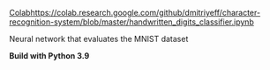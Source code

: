 [Colab](https://colab.research.google.com/github/dmitriyeff/character-recognition-system/blob/master/handwritten_digits_classifier.ipynb)https://colab.research.google.com/github/dmitriyeff/character-recognition-system/blob/master/handwritten_digits_classifier.ipynb

Neural network that evaluates the MNIST dataset

**Build with Python 3.9**

